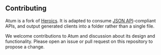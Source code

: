 ## Contributing

Atum is a fork of [Heroics](https://github.com/interagent/heroics). It is
adapted to consume [JSON API](http://jsonapi.org)-compliant APIs, and output
generated clients into a folder rather than a single file.

We welcome contributions to Atum and discussion about its design and
functionality.  Please open an issue or pull request on this repository to
propose a change.
